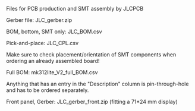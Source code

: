 Files for PCB production and SMT assembly by JLCPCB 

Gerber file:           JLC_gerber.zip

BOM, bottom, SMT only: JLC_BOM.csv

Pick-and-place:        JLC_CPL.csv

Make sure to check placement/orientation of SMT components when ordering an already assembled board!

Full BOM:              mk312lite_V2_full_BOM.csv 

Anything that has an entry in the "Description" column is pin-through-hole and has to be ordered separately. 

Front panel, Gerber:   JLC_gerber_front.zip (fitting a 71*24 mm display)
